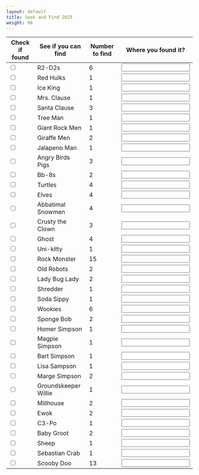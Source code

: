 ```yaml
---
layout: default
title: Seek and Find 2025
weight: 98
---
```

<table>
  <thead>
    <tr>
      <th>Check if found</th>
      <th>See if you can find</th>
      <th>Number to find</th>
      <th>Where you found it?</th>
    </tr>
  </thead>
  <tbody>
    <tr>
      <td><input type="checkbox"></td>
      <td>R2-D2s</td>
      <td>6</td>
      <td><input type="text"></td>
    </tr>
    <tr>
      <td><input type="checkbox"></td>
      <td>Red Hulks</td>
      <td>1</td>
      <td><input type="text"></td>
    </tr>
    <tr>
      <td><input type="checkbox"></td>
      <td>Ice King</td>
      <td>1</td>
      <td><input type="text"></td>
    </tr>
    <tr>
      <td><input type="checkbox"></td>
      <td>Mrs. Clause</td>
      <td>1</td>
      <td><input type="text"></td>
    </tr>
    <tr>
      <td><input type="checkbox"></td>
      <td>Santa Clause</td>
      <td>3</td>
      <td><input type="text"></td>
    </tr>
    <tr>
      <td><input type="checkbox"></td>
      <td>Tree Man</td>
      <td>1</td>
      <td><input type="text"></td>
    </tr>
    <tr>
      <td><input type="checkbox"></td>
      <td>Giant Rock Men</td>
      <td>1</td>
      <td><input type="text"></td>
    </tr>
    <tr>
      <td><input type="checkbox"></td>
      <td>Giraffe Men</td>
      <td>2</td>
      <td><input type="text"></td>
    </tr>
    <tr>
      <td><input type="checkbox"></td>
      <td>Jalapeno Man</td>
      <td>1</td>
      <td><input type="text"></td>
    </tr>
    <tr>
      <td><input type="checkbox"></td>
      <td>Angry Birds Pigs</td>
      <td>3</td>
      <td><input type="text"></td>
    </tr>
    <tr>
      <td><input type="checkbox"></td>
      <td>Bb-8s</td>
      <td>2</td>
      <td><input type="text"></td>
    </tr>
    <tr>
      <td><input type="checkbox"></td>
      <td>Turtles</td>
      <td>4</td>
      <td><input type="text"></td>
    </tr>
    <tr>
      <td><input type="checkbox"></td>
      <td>Elves</td>
      <td>4</td>
      <td><input type="text"></td>
    </tr>
    <tr>
      <td><input type="checkbox"></td>
      <td>Abbatimal Snowmen</td>
      <td>4</td>
      <td><input type="text"></td>
    </tr>
    <tr>
      <td><input type="checkbox"></td>
      <td>Crusty the Clown</td>
      <td>3</td>
      <td><input type="text"></td>
    </tr>
    <tr>
      <td><input type="checkbox"></td>
      <td>Ghost</td>
      <td>4</td>
      <td><input type="text"></td>
    </tr>
    <tr>
      <td><input type="checkbox"></td>
      <td>Uni-kitty</td>
      <td>1</td>
      <td><input type="text"></td>
    </tr>
    <tr>
      <td><input type="checkbox"></td>
      <td>Rock Monster</td>
      <td>15</td>
      <td><input type="text"></td>
    </tr>
    <tr>
      <td><input type="checkbox"></td>
      <td>Old Robots</td>
      <td>2</td>
      <td><input type="text"></td>
    </tr>
    <tr>
      <td><input type="checkbox"></td>
      <td>Lady Bug Lady</td>
      <td>2</td>
      <td><input type="text"></td>
    </tr>
    <tr>
      <td><input type="checkbox"></td>
      <td>Shredder</td>
      <td>1</td>
      <td><input type="text"></td>
    </tr>
    <tr>
      <td><input type="checkbox"></td>
      <td>Soda Sippy</td>
      <td>1</td>
      <td><input type="text"></td>
    </tr>
    <tr>
      <td><input type="checkbox"></td>
      <td>Wookies</td>
      <td>6</td>
      <td><input type="text"></td>
    </tr>
    <tr>
      <td><input type="checkbox"></td>
      <td>Sponge Bob</td>
      <td>2</td>
      <td><input type="text"></td>
    </tr>
    <tr>
      <td><input type="checkbox"></td>
      <td>Homer Simpson</td>
      <td>1</td>
      <td><input type="text"></td>
    </tr>
    <tr>
      <td><input type="checkbox"></td>
      <td>Magpie Simpson</td>
      <td>1</td>
      <td><input type="text"></td>
    </tr>
    <tr>
      <td><input type="checkbox"></td>
      <td>Bart Simpson</td>
      <td>1</td>
      <td><input type="text"></td>
    </tr>
    <tr>
      <td><input type="checkbox"></td>
      <td>Lisa Sampson</td>
      <td>1</td>
      <td><input type="text"></td>
    </tr>
    <tr>
      <td><input type="checkbox"></td>
      <td>Marge Simpson</td>
      <td>2</td>
      <td><input type="text"></td>
    </tr>
    <tr>
      <td><input type="checkbox"></td>
      <td>Groundskeeper Willie</td>
      <td>1</td>
      <td><input type="text"></td>
    </tr>
    <tr>
      <td><input type="checkbox"></td>
      <td>Millhouse</td>
      <td>2</td>
      <td><input type="text"></td>
    </tr>
    <tr>
      <td><input type="checkbox"></td>
      <td>Ewok</td>
      <td>2</td>
      <td><input type="text"></td>
    </tr>
    <tr>
      <td><input type="checkbox"></td>
      <td>C3-Po</td>
      <td>1</td>
      <td><input type="text"></td>
    </tr>
    <tr>
      <td><input type="checkbox"></td>
      <td>Baby Groot</td>
      <td>2</td>
      <td><input type="text"></td>
    </tr>
    <tr>
      <td><input type="checkbox"></td>
      <td>Sheep</td>
      <td>1</td>
      <td><input type="text"></td>
    </tr>
    <tr>
      <td><input type="checkbox"></td>
      <td>Sebastian Crab</td>
      <td>1</td>
      <td><input type="text"></td>
    </tr>
    <tr>
      <td><input type="checkbox"></td>
      <td>Scooby Doo</td>
      <td>13</td>
      <td><input type="text"></td>
    </tr>
  </tbody>
</table>
